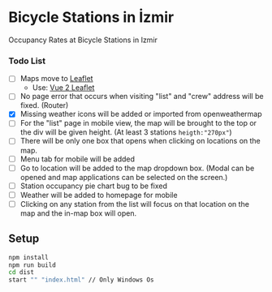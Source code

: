 # Bicycle Stations in İzmir

Occupancy Rates at Bicycle Stations in Izmir

### Todo List

- [ ] Maps move to [Leaflet](https://leafletjs.com/)
  - Use: [Vue 2 Leaflet](https://vue2-leaflet.netlify.app/)
- [ ] No page error that occurs when visiting "list" and "crew" address will be fixed. (Router)
- [X] Missing weather icons will be added or imported from openweathermap
- [ ] For the "list" page in mobile view, the map will be brought to the top or the div will be given height. (At least 3 stations `heigth:"270px"`)
- [ ] There will be only one box that opens when clicking on locations on the map.
- [ ] Menu tab for mobile will be added
- [ ] Go to location will be added to the map dropdown box. (Modal can be opened and map applications can be selected on the screen.)
- [ ] Station occupancy pie chart bug to be fixed
- [ ] Weather will be added to homepage for mobile
- [ ] Clicking on any station from the list will focus on that location on the map and the in-map box will open.

## Setup

```bash
npm install
npm run build
cd dist
start "" "index.html" // Only Windows Os
```
